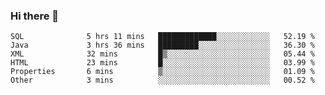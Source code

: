 ### Hi there 👋

<!--START_SECTION:waka-->

```text
SQL              5 hrs 11 mins   █████████████░░░░░░░░░░░░   52.19 %
Java             3 hrs 36 mins   █████████░░░░░░░░░░░░░░░░   36.30 %
XML              32 mins         █▒░░░░░░░░░░░░░░░░░░░░░░░   05.44 %
HTML             23 mins         █░░░░░░░░░░░░░░░░░░░░░░░░   03.99 %
Properties       6 mins          ▒░░░░░░░░░░░░░░░░░░░░░░░░   01.09 %
Other            3 mins          ░░░░░░░░░░░░░░░░░░░░░░░░░   00.52 %
```

<!--END_SECTION:waka-->


<!--
**AnkelMauCastillo/AnkelMauCastillo** is a ✨ _special_ ✨ repository because its `README.md` (this file) appears on your GitHub profile.

Here are some ideas to get you started:

- 🔭 I’m currently working on ...
- 🌱 I’m currently learning ...
- 👯 I’m looking to collaborate on ...
- 🤔 I’m looking for help with ...
- 💬 Ask me about ...
- 📫 How to reach me: ...
- 😄 Pronouns: ...
- ⚡ Fun fact: ...
-->
